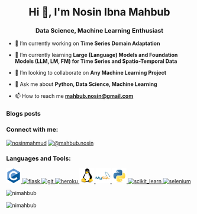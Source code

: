 <h1 align="center">Hi 👋, I'm Nosin Ibna Mahbub</h1>
<h3 align="center">Data Science, Machine Learning Enthusiast</h3>

- 🔭 I’m currently working on **Time Series Domain Adaptation**

- 🌱 I’m currently learning **Large (Language) Models and Foundation Models (LLM, LM, FM) for Time Series and Spatio-Temporal Data**

- 👯 I’m looking to collaborate on **Any Machine Learning Project**

- 💬 Ask me about **Python, Data Science, Machine Learning**

- 📫 How to reach me **mahbub.nosin@gmail.com**

### Blogs posts
<!-- BLOG-POST-LIST:START -->
<!-- BLOG-POST-LIST:END -->

<h3 align="left">Connect with me:</h3>
<p align="left">
<a href="https://linkedin.com/in/nosinmahmud" target="blank"><img align="center" src="https://cdn.jsdelivr.net/npm/simple-icons@3.0.1/icons/linkedin.svg" alt="nosinmahmud" height="30" width="40" /></a>
<a href="https://medium.com/@mahbub.nosin" target="blank"><img align="center" src="https://cdn.jsdelivr.net/npm/simple-icons@3.0.1/icons/medium.svg" alt="@mahbub.nosin" height="30" width="40" /></a>
</p>

<h3 align="left">Languages and Tools:</h3>
<p align="left"> <a href="https://www.cprogramming.com/" target="_blank"> <img src="https://raw.githubusercontent.com/devicons/devicon/master/icons/c/c-original.svg" alt="c" width="40" height="40"/> </a> <a href="https://flask.palletsprojects.com/" target="_blank"> <img src="https://www.vectorlogo.zone/logos/pocoo_flask/pocoo_flask-icon.svg" alt="flask" width="40" height="40"/> </a> <a href="https://git-scm.com/" target="_blank"> <img src="https://www.vectorlogo.zone/logos/git-scm/git-scm-icon.svg" alt="git" width="40" height="40"/> </a> <a href="https://heroku.com" target="_blank"> <img src="https://www.vectorlogo.zone/logos/heroku/heroku-icon.svg" alt="heroku" width="40" height="40"/> </a> <a href="https://www.linux.org/" target="_blank"> <img src="https://raw.githubusercontent.com/devicons/devicon/master/icons/linux/linux-original.svg" alt="linux" width="40" height="40"/> </a> <a href="https://www.mysql.com/" target="_blank"> <img src="https://raw.githubusercontent.com/devicons/devicon/master/icons/mysql/mysql-original-wordmark.svg" alt="mysql" width="40" height="40"/> </a> <a href="https://www.python.org" target="_blank"> <img src="https://raw.githubusercontent.com/devicons/devicon/master/icons/python/python-original.svg" alt="python" width="40" height="40"/> </a> <a href="https://scikit-learn.org/" target="_blank"> <img src="https://upload.wikimedia.org/wikipedia/commons/0/05/Scikit_learn_logo_small.svg" alt="scikit_learn" width="40" height="40"/> </a> <a href="https://www.selenium.dev" target="_blank"> <img src="https://raw.githubusercontent.com/detain/svg-logos/780f25886640cef088af994181646db2f6b1a3f8/svg/selenium-logo.svg" alt="selenium" width="40" height="40"/> </a> </p>

<p><img align="center" src="https://github-readme-stats.vercel.app/api/top-langs?username=nimahbub&show_icons=true&locale=en&layout=compact" alt="nimahbub" /></p>

<p><img align="center" src="https://github-readme-streak-stats.herokuapp.com/?user=nimahbub&" alt="nimahbub" /></p>
